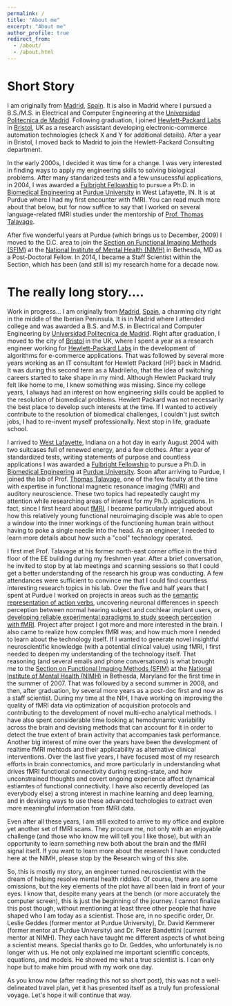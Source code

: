 ```yaml
---
permalink: /
title: "About me"
excerpt: "About me"
author_profile: true
redirect_from: 
  - /about/
  - /about.html
---
```


Short Story
===========

I am originally from [Madrid](https://en.wikipedia.org/wiki/Madrid), [Spain](https://en.wikipedia.org/wiki/Spain). It is also in Madrid where I pursued a B.S./M.S. in Electrical and Computer Engineering at the [Universidad Politecnica de Madrid](https://www.upm.es). Following graduation, I joined [Hewlett-Packard Labs](https://hpl.hp.com) in [Bristol](https://en.wikipedia.org/wiki/Bristol), UK as a research assistant developing electronic-commerce automation technologies (check X and Y for additional details). After a year in Bristol, I moved back to Madrid to join the Hewlett-Packard Consulting department.

In the early 2000s, I decided it was time for a change. I was very interested in finding ways to apply my engineering skills to solving biological problems. After many standarized tests and a few unsucessful applications, in 2004, I was awarded a [Fulbright Fellowship](https://us.fulbrightonline.org/) to pursue a Ph.D. in [Biomedical Engineering](https://engineering.purdue.edu/BME) at [Purdue University](https://www.purdue.edu) in West Lafayette, IN. It is at Purdue where I had my first encounter with fMRI. You can read much more about that below, but for now suffice to say that I worked on several language-related fMRI studies under the mentorship of [Prof. Thomas Talavage](https://engineering.purdue.edu/ECE/People/ptProfile?resource_id=3304).

After five wonderful years at Purdue (which brings us to December, 2009) I moved to the D.C. area to join the [Section on Functional Imaging Methods (SFIM)](https://fim.nimh.nih.gov/) at the [National Institute of Mental Health (NIMH)](https://www.nimh.nih.gov/) in Bethesda, MD as a Post-Doctoral Fellow. In 2014, I became a Staff Scientist within the Section, which has been (and still is) my research home for a decade now. 

The really long story....
=========================

Work in progress...
I am originally from [Madrid](https://en.wikipedia.org/wiki/Madrid), [Spain](https://en.wikipedia.org/wiki/Spain), a charming city right in the middle of the Iberian Peninsula. It is in Madrid where I attended college and was awarded a B.S. and M.S. in Electrical and Computer Engineering by [Universidad Politecnica de Madrid](https://www.upm.es). Right after graduation, I moved to the city of [Bristol](https://en.wikipedia.org/wiki/Bristol) in the UK, where I spent a year as a research engineer working for [Hewlett-Packard Labs](https://hpl.hp.com) in the development of algorithms for e-commerce applications. That was followed by several more years working as an IT consultant for Hewlett Packard (HP) back in Madrid. It was during this second term as a Madrileño, that the idea of switching careers started to take shape in my mind. Although Hewlett Packard truly felt like home to me, I knew something was missing. Since my college years, I always had an interest on how engineering skills could be applied to the resolution of biomedical problems. Hewlett Packard was not necessarily the best place to develop such interests at the time. If I wanted to actively contribute to the resolution of biomedical challenges, I couldn't just switch jobs, I had to re-invent myself professionally. Next stop in life, graduate school.

I arrived to [West Lafayette](https://www.westlafayette.in.gov/), Indiana on a hot day in early August 2004 with two suitcases full of renewed energy, and a few clothes. After a year of standardized tests, writing statements of purpose and countless applications I was awarded a [Fulbright Fellowship](https://us.fulbrightonline.org/) to pursue a Ph.D. in [Biomedical Engineering](https://engineering.purdue.edu/BME) at [Purdue University](https://www.purdue.edu). Soon after arriving to Purdue, I joined the lab of Prof. [Thomas Talavage](https://engineering.purdue.edu/~tmt/), one of the few faculty at the time with expertise in functional magnetic resonance imaging (fMRI) and auditory neuroscience. These two topics had repeatedly caught my attention while researching areas of interest for my Ph.D. applications. In fact, since I first heard about [fMRI](https://en.wikipedia.org/wiki/Functional_magnetic_resonance_imaging), I became particularly intrigued about how this relatively young functional neuroimaging disciple was able to open a window into the inner workings of the functioning human brain without having to poke a single needle into the head. As an engineer, I needed to learn more details about how such a "cool" technology operated.

I first met Prof. Talavage at his former north-east corner office in the third floor of the EE building during my freshmen year. After a brief conversation, he invited to stop by at lab meetings and scanning sessions so that I could get a better understanding of the research his group was conducting. A few attendances were sufficient to convince me that I could find countless interesting research topics in his lab. Over the five and half years that I spent at Purdue I worked on projects in areas such as the [semantic representation of action verbs](https://www.sciencedirect.com/science/article/pii/S0093934X07002611), uncovering neuronal differences in speech perception between normal hearing subject and cochlear implant users, or [developing reliable experimental paradigms to study speech perception with fMRI](https://www.sciencedirect.com/science/article/pii/S105381191001284X). Project after project I got more and more interested in the brain. I also came to realize how complex fMRI was; and how much more I needed to learn about the technology itself. If I wanted to generate novel insightful neuroscientific knowledge (with a potential clinical value) using fMRI, I first needed to deepen my understanding of the technology itself. That reasoning (and several emails and phone conversations) is what brought me to the [Section on Functional Imaging Methods (SFIM)](https://fim.nimh.nih.gov/) at the [National Institute of Mental Health (NIMH)](https://www.nimh.nih.gov/) in Bethesda, Maryland for the first time in the summer of 2007. That was followed by a second summer in 2008, and then, after graduation, by several more years as a post-doc first and now as a staff scientist. During my time at the NIH, I have working on improving the quality of fMRI data via optimization of acquisition protocols and contributing to the development of novel multi-echo analytical methods. I have also spent considerable time looking at hemodynamic variability across the brain and devising methods that can account for it in order to detect the true extent of brain activity that accompanies task performance. Another big interest of mine over the years have been the development of realtime fMRI mehtods and their applicability as alternative clinical interventions. Over the last five years, I have focused most of my research efforts in brain connectomics, and more particularly in understanding what drives fMRI functional connectivity during resting-state, and how unconstrained thoughts and covert ongoing experience affect dynamical estiamtes of functional connectivity. I have also recently developed (as everybody else) a strong interest in machine learning and deep learning, and in devising ways to use these advanced techologies to extract even more meaningful information from fMRI data.

Even after all these years, I am still excited to arrive to my office and explore yet another set of fMRI scans. They procure me, not only with an enjoyable challenge (and those who know me will tell you I like those), but with an opportunity to learn something new both about the brain and the fMRI signal itself. If you want to learn more about the research I have conducted here at the NIMH, please stop by the Research wing of this site.

So, this is mostly my story, an engineer turned neuroscientist with the dream of helping resolve mental health riddles. Of course, there are some omissions, but the key elements of the plot have all been laid in front of your eyes. I know that, despite many years at the bench (or more accurately the computer screen), this is just the beginning of the journey. I cannot finalize this post though, without mentioning at least three other people that have shaped who I am today as a scientist. Those are, in no specific order, Dr. Leslie Geddes (former mentor at Purdue University), Dr. David Kemmerer (former mentor at Purdue University) and Dr. Peter Bandettini (current mentor at NIMH). They each have taught me different aspects of what being a scientist means. Special thanks go to Dr. Geddes, who unfortunately is no longer with us. He not only explained me important scientific concepts, equations, and models. He showed me what a true scientist is. I can only hope but to make him proud with my work one day.

As you know now (after reading this not so short post), this was not a well-delineated travel plan, yet it has presented itself as a truly fun professional voyage. Let's hope it will continue that way.